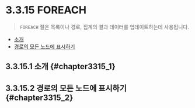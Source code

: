 # 3.3.15 FOREACH

> `FOREACH` 절은 목록이나 경로, 집계의 결과 데이터를 업데이트하는데 사용됩니다.

* [소개](#chapter3315_1)
* [경로의 모든 노드에 표시하기](#chapter3315_2)

## 3.3.15.1 소개 {#chapter3315_1}

## 3.3.15.2 경로의 모든 노드에 표시하기 {#chapter3315_2}



